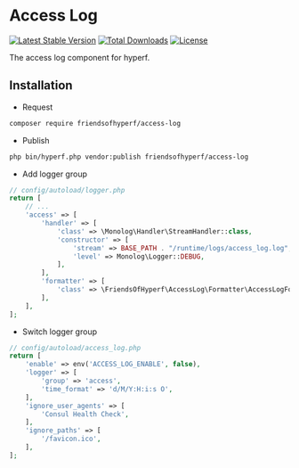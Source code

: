 # Access Log

[![Latest Stable Version](https://img.shields.io/packagist/v/friendsofhyperf/access-log)](https://packagist.org/packages/friendsofhyperf/access-log)
[![Total Downloads](https://img.shields.io/packagist/dt/friendsofhyperf/access-log)](https://packagist.org/packages/friendsofhyperf/access-log)
[![License](https://img.shields.io/packagist/l/friendsofhyperf/access-log)](https://github.com/friendsofhyperf/access-log)

The access log component for hyperf.

## Installation

- Request

```bash
composer require friendsofhyperf/access-log
```

- Publish

```bash
php bin/hyperf.php vendor:publish friendsofhyperf/access-log
```

- Add logger group

```php
// config/autoload/logger.php
return [
    // ...
    'access' => [
        'handler' => [
            'class' => \Monolog\Handler\StreamHandler::class,
            'constructor' => [
                'stream' => BASE_PATH . "/runtime/logs/access_log.log",
                'level' => Monolog\Logger::DEBUG,
            ],
        ],
        'formatter' => [
            'class' => \FriendsOfHyperf\AccessLog\Formatter\AccessLogFormatter::class,
        ],
    ],
];
```

- Switch logger group

```php
// config/autoload/access_log.php
return [
    'enable' => env('ACCESS_LOG_ENABLE', false),
    'logger' => [
        'group' => 'access',
        'time_format' => 'd/M/Y:H:i:s O',
    ],
    'ignore_user_agents' => [
        'Consul Health Check',
    ],
    'ignore_paths' => [
        '/favicon.ico',
    ],
];

```
